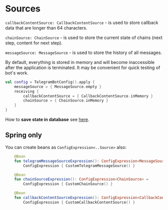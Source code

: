 # Sources

`callbackContentSource: CallbackContentSource` - is used to store callback data that are longer than 64 characters.

`chainSource: ChainSource` - is used to store the current state of chains (next step, content for next step).

`messageSource: MessageSource` - is used to store the history of all messages.


By default, everything is stored in memory and will become inaccessible after the application is terminated.
It may be convenient for quick testing of bot's work.

```kotlin
val config = TelegramBotConfig().apply {
    messageSource = { MessageSource.empty }
    receiving {
        callbackContentSource = { CallbackContentSource.inMemory }
        chainSource = { ChainSource.inMemory }
    }
}
```

How to **save state in database** see <a href="database-integration.md">here</a>.

## Spring only

You can create beans as `ConfigExpression<..Source>` also:

```kotlin
    @Bean
    fun telegramMessageSourceExpression(): ConfigExpression<MessageSource> = 
        ConfigExpression { CustomTelegramMessageSource() }

    @Bean
    fun chainSourceExpression(): ConfigExpression<ChainSource> = 
        ConfigExpression { CustomChainSource() }

    @Bean
    fun callbackContentSourceExpression(): ConfigExpression<CallbackContentSource> = 
        ConfigExpression { CustomCallbackContentSource() }
```
